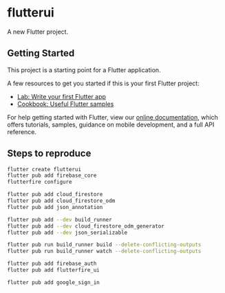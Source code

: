 # flutterui

A new Flutter project.

## Getting Started

This project is a starting point for a Flutter application.

A few resources to get you started if this is your first Flutter project:

- [Lab: Write your first Flutter app](https://flutter.dev/docs/get-started/codelab)
- [Cookbook: Useful Flutter samples](https://flutter.dev/docs/cookbook)

For help getting started with Flutter, view our
[online documentation](https://flutter.dev/docs), which offers tutorials,
samples, guidance on mobile development, and a full API reference.

## Steps to reproduce

```bash
flutter create flutterui
flutter pub add firebase_core
flutterfire configure

flutter pub add cloud_firestore
flutter pub add cloud_firestore_odm
flutter pub add json_annotation

flutter pub add --dev build_runner
flutter pub add --dev cloud_firestore_odm_generator
flutter pub add --dev json_serializable

flutter pub run build_runner build --delete-conflicting-outputs
flutter pub run build_runner watch --delete-conflicting-outputs

flutter pub add firebase_auth
flutter pub add flutterfire_ui

flutter pub add google_sign_in
```